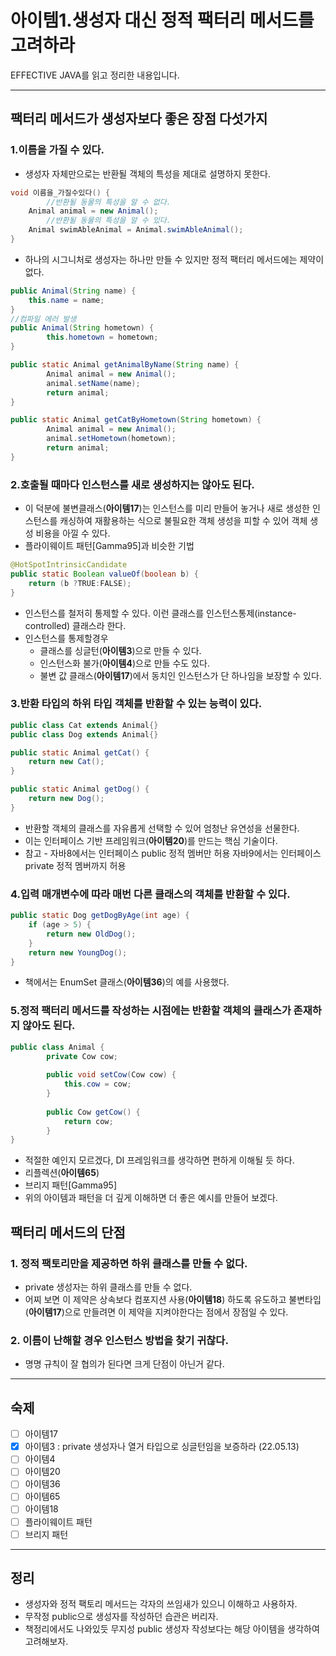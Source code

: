# 아이템1.생성자 대신 정적 팩터리 메서드를 고려하라

EFFECTIVE JAVA를 읽고 정리한 내용입니다.

---

## 팩터리 메서드가 생성자보다 좋은 장점 다섯가지

### 1.이름을 가질 수 있다.

- 생성자 자체만으로는 반환될 객체의 특성을 제대로 설명하지 못한다.

```java
void 이름을_가질수있다() {
		//반환될 동물의 특성을 알 수 없다.
    Animal animal = new Animal();
		//반환될 동물의 특성을 알 수 있다.
    Animal swimAbleAnimal = Animal.swimAbleAnimal();
}
```

- 하나의 시그니처로 생성자는 하나만 만들 수 있지만 정적 팩터리 메서드에는 제약이 없다.

```java
public Animal(String name) {
    this.name = name;
}
//컴파일 에러 발생
public Animal(String hometown) {
		this.hometown = hometown;
}

public static Animal getAnimalByName(String name) {
        Animal animal = new Animal();
        animal.setName(name);
        return animal;
}

public static Animal getCatByHometown(String hometown) {
        Animal animal = new Animal();
        animal.setHometown(hometown);
        return animal;
}
```

### 2.호출될 때마다 인스턴스를 새로 생성하지는 않아도 된다.

- 이 덕분에 불변클래스(**아이템17**)는 인스턴스를 미리 만들어 놓거나 새로 생성한 인스턴스를 캐싱하여 재활용하는 식으로 불필요한 객체 생성을 피할 수 있어 객체 생성 비용을 아낄 수 있다.
- 플라이웨이트 패턴[Gamma95]과 비슷한 기법

```java
@HotSpotIntrinsicCandidate
public static Boolean valueOf(boolean b) {
    return (b ?TRUE:FALSE);
}
```

- 인스턴스를 철저히 통제할 수 있다. 이런 클래스를 인스턴스통제(instance-controlled) 클래스라 한다.
- 인스턴스를 통제할경우
    - 클래스를 싱글턴(**아이템3**)으로 만들 수 있다.
    - 인스턴스화 불가(**아이템4**)으로 만들 수도 있다.
    - 불변 값 클래스(**아이템17**)에서 동치인 인스턴스가 단 하나임을 보장할 수 있다.

### 3.반환 타입의 하위 타입 객체를 반환할 수 있는 능력이 있다.

```java
public class Cat extends Animal{}
public class Dog extends Animal{}

public static Animal getCat() {
    return new Cat();
}

public static Animal getDog() {
    return new Dog();
}
```

- 반환할 객체의 클래스를 자유롭게 선택할 수 있어 엄청난 유연성을 선물한다.
- 이는 인터페이스 기반 프레임워크(**아이템20**)를 만드는 핵심 기술이다.
- 참고 - 자바8에서는 인터페이스 public 정적 멤버만 허용
          자바9에서는 인터페이스 private 정적 멤버까지 허용

### 4.입력 매개변수에 따라 매번 다른 클래스의 객체를 반환할 수 있다.

```java
public static Dog getDogByAge(int age) {
    if (age > 5) {
        return new OldDog();
    }
    return new YoungDog();
}
```

- 책에서는 EnumSet 클래스(**아이템36**)의 예를 사용했다.

### 5.정적 팩터리 메서드를 작성하는 시점에는 반환할 객체의 클래스가 존재하지 않아도 된다.

```java
public class Animal {
		private Cow cow;
		
		public void setCow(Cow cow) {
		    this.cow = cow;
		}
		
		public Cow getCow() {
		    return cow;
		}
}
```

- 적절한 예인지 모르겠다, DI 프레임워크를 생각하면 편하게 이해될 듯 하다.
- 리플렉션(**아이템65**)
- 브리지 패턴[Gamma95]
- 위의 아이템과 패턴을 더 깊게 이해하면 더 좋은 예시를 만들어 보겠다.

## 팩터리 메서드의 단점

### 1. 정적 팩토리만을 제공하면 하위 클래스를 만들 수 없다.

- private 생성자는 하위 클래스를 만들 수 없다.
- 어찌 보면 이 제약은 상속보다 컴포지션 사용(**아이템18**) 하도록 유도하고
불변타입(**아이템17**)으로 만들려면 이 제약을 지켜야한다는 점에서 장점일 수 있다.

### 2. 이름이 난해할 경우 인스턴스 방법을 찾기 귀찮다.

- 명명 규칙이 잘 협의가 된다면 크게 단점이 아닌거 같다.

---

## 숙제

- [ ]  아이템17
- [x]  아이템3 : private 생성자나 열거 타입으로 싱글턴임을 보증하라 (22.05.13)
- [ ]  아이템4
- [ ]  아이템20
- [ ]  아이템36
- [ ]  아이템65
- [ ]  아이템18
- [ ]  플라이웨이트 패턴
- [ ]  브리지 패턴

---

## 정리

- 생성자와 정적 팩토리 메서드는 각자의 쓰임새가 있으니 이해하고 사용하자.
- 무작정 public으로 생성자를 작성하던 습관은 버리자.
- 책정리에서도 나와있듯 무지성 public 생성자 작성보다는
해당 아이템을 생각하여 고려해보자.
